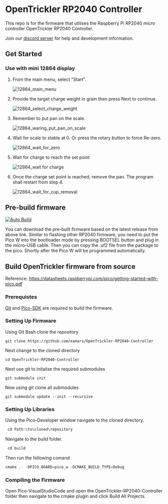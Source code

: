 # OpenTrickler RP2040 Controller 
This repo is for the firmware that utilises the Raspberry Pi RP2040 micro controller OpenTrickler RP2040 Controller.

Join our [discord server](https://discord.gg/ZhdThA2vrW) for help and development information. 

## Get Started
### Use with mini 12864 display
1. From the main menu, select "Start".

    ![12864_main_menu](resources/main_menu_screen_mirror.png)
2. Provide the target charge weight in grain then press Next to continue.

    ![12864_select_charge_weight](resources/select_weight_screen_mirror.png)
3. Remember to put pan on the scale. 

    ![12864_waring_put_pan_on_scale](resources/put_pan_warning_screen_mirror.png)
4. Wait for scale to stable at 0. Or press the rotary button to force Re-zero. 

    ![12864_wait_for_zero](resources/wait_for_zero_screen_mirror.png)
5. Wait for charge to reach the set point

    ![12864_wait for charge](resources/wait_for_charge_screen_mirror.png)
6. Once the charge set point is reached, remove the pan. The program shall restart from step 4.

    ![12864_wait_for_cup_removal](resources/wait_for_cup_removal.png)

## Pre-build firmware
[![Auto Build](https://github.com/eamars/OpenTrickler-RP2040-Controller/actions/workflows/cmake.yml/badge.svg)](https://github.com/eamars/OpenTrickler-RP2040-Controller/actions/workflows/cmake.yml)

You can download the pre-built firmware based on the latest release from above link. Similar to flashing other RP2040 firmware, you need to put the Pico W into the bootloader mode by pressing BOOTSEL button and plug in the micro-USB cable. Then you can copy the .uf2 file from the package to the pico. Shortly after the Pico W will be programmed automatically. 



## Build OpenTrickler firmware from source

Reference: https://datasheets.raspberrypi.com/pico/getting-started-with-pico.pdf

### Prerequistes  
[Git](https://gitforwindows.org/) and [Pico-SDK](https://github.com/raspberrypi/pico-setup-windows/releases/download/v0.5.1/pico-setup-windows-x64-standalone.exe) are required to build the firmware. 
 
### Setting Up Firmware 
 Using Git Bash clone the repository   

    git clone https://github.com/eamars/OpenTrickler-RP2040-Controller

Next change to the cloned directory

    cd OpenTrickler-RP2040-Controller

Next use git to initalise the required submodules

    git submodule init

Now using git clone all submodules

    git submodule update --init --recursive
 

### Setting Up Libraries
Using the Pico-Developer window navigate to the cloned directory.
~~~javascript  
 cd Path:\to\cloned\repository
~~~  
Navigate to the build folder.
~~~javascript  
 cd build
~~~
Then run the following comand
~~~javascript  
cmake .. -DPICO_BOARD=pico_w -DCMAKE_BUILD_TYPE=Debug
~~~
### Compiling the Firmware
Open Pico-VisualStudioCode and open the OpenTrickler-RP2040-Controller folder then navigate to the cmake plugin and click Build All Projects.
